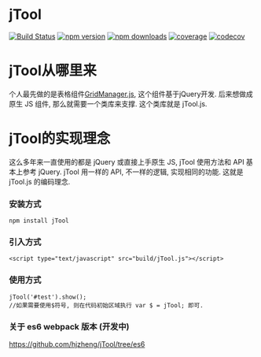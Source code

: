# jTool

[![Build Status](https://img.shields.io/travis/baukh789/jTool.svg?style=flat-square)](https://travis-ci.org/baukh789/jTool)
[![npm version](https://img.shields.io/npm/v/jTool.svg?style=flat-square)](https://www.npmjs.com/package/jTool)
[![npm downloads](https://img.shields.io/npm/dt/jTool.svg?style=flat-square)](https://www.npmjs.com/package/jTool)
[![coverage](https://img.shields.io/codecov/c/github/baukh789/jTool.svg?style=flat-square)](https://codecov.io/gh/baukh789/jTool)
[![codecov](https://codecov.io/gh/baukh789/jTool/branch/master/graph/badge.svg)](https://codecov.io/gh/baukh789/jTool)
# jTool从哪里来
个人最先做的是表格组件[GridManager.js](http://www.lovejavascript.com/plugIn/GridManager/demo2.html), 这个组件基于jQuery开发.
后来想做成原生 JS 组件, 那么就需要一个类库来支撑. 这个类库就是 jTool.js.

# jTool的实现理念
这么多年来一直使用的都是 jQuery 或直接上手原生 JS, jTool 使用方法和 API 基本上参考 jQuery.
jTool 用一样的 API, 不一样的逻辑, 实现相同的功能. 这就是 jTool.js 的编码理念.
### 安装方式
```
npm install jTool
```
### 引入方式
```
<script type="text/javascript" src="build/jTool.js"></script>
```
### 使用方式
```
jTool('#test').show();
//如果需要使用$符号, 则在代码初始区域执行 var $ = jTool; 即可.
```

### 关于 es6 webpack 版本 (开发中)

https://github.com/hjzheng/jTool/tree/es6

